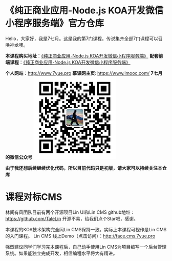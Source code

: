# 《纯正商业应用-Node.js KOA开发微信小程序服务端》官方仓库

Hello，大家好，我是7七月。这是我的第7门课程。传说集齐全部7门课程可以召唤神龙噢。

**本课程购买地址**：[《纯正商业应用-Node.js KOA开发微信小程序服务端》](https://coding.imooc.com/class/342.html)
**配套前端课程**：[《纯正商业应用-Node.js KOA开发微信小程序服务端》](https://coding.imooc.com/class/251.html)

**个人网站**：http://www.7yue.pro
**慕课网主页**: https://www.imooc.com/
**7七月的微信公众号**
![林间有风](linjianyoufeng.jpg)

**由于我还想后续继续优化代码，所以目前代码只是初版，请大家可以持续关注本仓库**

# 课程对标CMS
林间有风团队目前有两个开源项目Lin UI和Lin CMS
github地址：https://github.com/TaleLin
开源不易，给我们点个Star吧，感谢。

本课程的KOA技术架构完全同Lin CMS保持一致。实际上本课程可视作是Lin CMS的入门课程。
Lin CMS 线上Demo（点击访问）：http://face.cms.7yue.pro

强烈建议同学们学习完本课程后，自己动手使用Lin CMS为项目编写一个后台管理系统。如果能独立完成开发，相信编程水平将大有精进。



